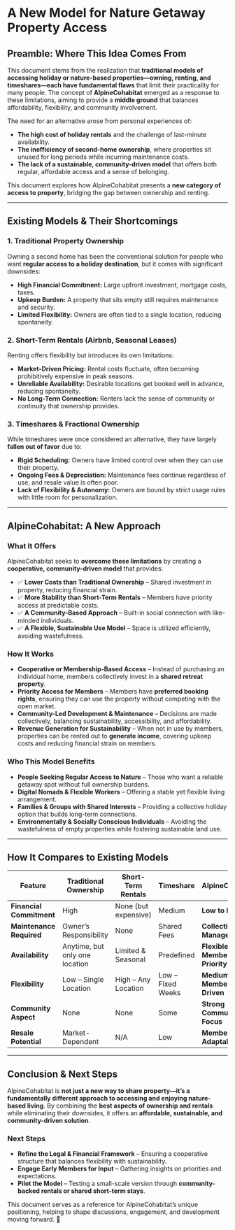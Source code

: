 # A New Model for Nature Getaway Property Access

## Preamble: Where This Idea Comes From
This document stems from the realization that **traditional models of accessing holiday or nature-based properties—owning, renting, and timeshares—each have fundamental flaws** that limit their practicality for many people. The concept of **AlpineCohabitat** emerged as a response to these limitations, aiming to provide a **middle ground** that balances affordability, flexibility, and community involvement.

The need for an alternative arose from personal experiences of:
- **The high cost of holiday rentals** and the challenge of last-minute availability.
- **The inefficiency of second-home ownership**, where properties sit unused for long periods while incurring maintenance costs.
- **The lack of a sustainable, community-driven model** that offers both regular, affordable access and a sense of belonging.

This document explores how AlpineCohabitat presents a **new category of access to property**, bridging the gap between ownership and renting.

---

## Existing Models & Their Shortcomings

### 1. Traditional Property Ownership
Owning a second home has been the conventional solution for people who want **regular access to a holiday destination**, but it comes with significant downsides:
- **High Financial Commitment:** Large upfront investment, mortgage costs, taxes.
- **Upkeep Burden:** A property that sits empty still requires maintenance and security.
- **Limited Flexibility:** Owners are often tied to a single location, reducing spontaneity.

### 2. Short-Term Rentals (Airbnb, Seasonal Leases)
Renting offers flexibility but introduces its own limitations:
- **Market-Driven Pricing:** Rental costs fluctuate, often becoming prohibitively expensive in peak seasons.
- **Unreliable Availability:** Desirable locations get booked well in advance, reducing spontaneity.
- **No Long-Term Connection:** Renters lack the sense of community or continuity that ownership provides.

### 3. Timeshares & Fractional Ownership
While timeshares were once considered an alternative, they have largely **fallen out of favor** due to:
- **Rigid Scheduling:** Owners have limited control over when they can use their property.
- **Ongoing Fees & Depreciation:** Maintenance fees continue regardless of use, and resale value is often poor.
- **Lack of Flexibility & Autonomy:** Owners are bound by strict usage rules with little room for personalization.

---

## AlpineCohabitat: A New Approach
### What It Offers
AlpineCohabitat seeks to **overcome these limitations** by creating a **cooperative, community-driven model** that provides:
- ✅ **Lower Costs than Traditional Ownership** – Shared investment in property, reducing financial strain.
- ✅ **More Stability than Short-Term Rentals** – Members have priority access at predictable costs.
- ✅ **A Community-Based Approach** – Built-in social connection with like-minded individuals.
- ✅ **A Flexible, Sustainable Use Model** – Space is utilized efficiently, avoiding wastefulness.

### How It Works
- **Cooperative or Membership-Based Access** – Instead of purchasing an individual home, members collectively invest in a **shared retreat property**.
- **Priority Access for Members** – Members have **preferred booking rights**, ensuring they can use the property without competing with the open market.
- **Community-Led Development & Maintenance** – Decisions are made collectively, balancing sustainability, accessibility, and affordability.
- **Revenue Generation for Sustainability** – When not in use by members, properties can be rented out to **generate income**, covering upkeep costs and reducing financial strain on members.

### Who This Model Benefits
- **People Seeking Regular Access to Nature** – Those who want a reliable getaway spot without full ownership burdens.
- **Digital Nomads & Flexible Workers** – Offering a stable yet flexible living arrangement.
- **Families & Groups with Shared Interests** – Providing a collective holiday option that builds long-term connections.
- **Environmentally & Socially Conscious Individuals** – Avoiding the wastefulness of empty properties while fostering sustainable land use.

---

## How It Compares to Existing Models

| Feature                  | Traditional Ownership | Short-Term Rentals | Timeshare | **AlpineCohabitat** |
|--------------------------|----------------------|-------------------|-----------|----------------|
| **Financial Commitment** | High                | None (but expensive) | Medium    | **Low to Medium** |
| **Maintenance Required** | Owner’s Responsibility | None | Shared Fees | **Collectively Managed** |
| **Availability** | Anytime, but only one location | Limited & Seasonal | Predefined | **Flexible & Member-Priority** |
| **Flexibility** | Low – Single Location | High – Any Location | Low – Fixed Weeks | **Medium – Member-Driven** |
| **Community Aspect** | None | None | Some | **Strong Community Focus** |
| **Resale Potential** | Market-Dependent | N/A | Low | **Member Adaptability** |

---

## Conclusion & Next Steps
AlpineCohabitat is **not just a new way to share property—it’s a fundamentally different approach to accessing and enjoying nature-based living**. By combining the **best aspects of ownership and rentals** while eliminating their downsides, it offers an **affordable, sustainable, and community-driven solution**.

### Next Steps
- **Refine the Legal & Financial Framework** – Ensuring a cooperative structure that balances flexibility with sustainability.
- **Engage Early Members for Input** – Gathering insights on priorities and expectations.
- **Pilot the Model** – Testing a small-scale version through **community-backed rentals or shared short-term stays**.

This document serves as a reference for AlpineCohabitat’s unique positioning, helping to shape discussions, engagement, and development moving forward. 🚀

